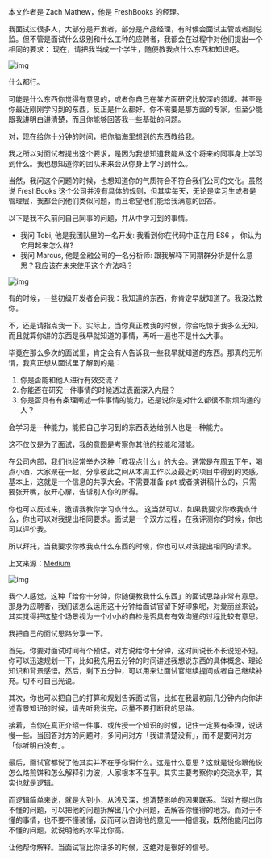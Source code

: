 本文作者是 Zach Mathew，他是 FreshBooks 的经理。

我面试过很多人，大部分是开发者，部分是产品经理，有时候会面试主管或者副总监。但不管是面试什么级别和什么工种的应聘者，我都会在过程中对他们提出一个相同的要求： 现在，请把我当成一个学生，随便教我点什么东西和知识吧。

![img](http://static.codeceo.com/images/2016/03/f48e1a69643f19b48cfcac3a922523e2.jpg)

什么都行。

可能是什么东西你觉得有意思的，或者你自己在某方面研究比较深的领域。甚至是你最近刚刚学习到的东西，反正是什么都好。你不需要是那方面的专家，但至少能跟我讲明白讲清楚，而且你能够回答我一些基础的问题。

对，现在给你十分钟的时间，把你脑海里想到的东西教给我。

我之所以对面试者提出这个要求，是因为我想知道我能从这个将来的同事身上学习到什么。我也想知道你的团队未来会从你身上学习到什么。

当然，我问这个问题的时候，也想知道你的气质符合不符合我们公司的文化。虽然说 FreshBooks 这个公司并没有具体的规则，但其实每天，无论是实习生或者是管理层，我都会问他们类似问题，而且希望他们能给我满意的回答。

以下是我不久前问自己同事的问题，并从中学习到的事情。

- 我问 Tobi, 他是我团队里的一名开发: 我看到你在代码中正在用 ES6 ， 你认为它用起来怎么样?
- 我问 Marcus, 他是金融公司的一名分析师: 跟我解释下同期群分析是什么意思？我应该在未来使用这个方法吗？

![img](http://static.codeceo.com/images/2016/03/9c4ad2cb2fcb79c89baa8f06cfa4af33.jpg)

有的时候，一些初级开发者会问我：我知道的东西，你肯定早就知道了。我没法教你。

不，还是请指点我一下。实际上，当你真正教我的时候，你会吃惊于我多么无知。 而且就算你讲的东西是我早就知道的事情，再听一遍也不是什么大事。

毕竟在那么多次的面试里，肯定会有人告诉我一些我早就知道的东西。那真的无所谓，我真正想从面试里了解到的是：

1. 你是否能和他人进行有效交流？
2. 你能否在研究一件事情的时候透过表面深入内层？
3. 你是否具有有条理阐述一件事情的能力，还是说你是对什么都很不耐烦沟通的人？

会学习是一种能力，能把自己学习到的东西表达给别人也是一种能力。

这不仅仅是为了面试，我的意图是考察你其他的技能和潜能。

在公司内部，我们也经常举办这种「教我点什么」的大会。通常是在周五下午，喝点小酒，大家聚在一起，分享彼此之间从本周工作以及最近的项目中得到的灵感。基本上，这就是一个信息的共享大会。不需要准备 ppt 或者演讲稿什么的，只需要张开嘴，放开心扉，告诉别人你的所得。

你也可以反过来，邀请我教你学习点什么。 这当然可以，如果我要求你教我点什么，你也可以对我提出相同要求。面试是一个双方过程，在我评测你的时候，你也可以评价我。

所以拜托，当我要求你教我点什么东西的时候，你也可以对我提出相同的请求。

上文来源：[Medium](https://medium.com/@zachmathew/the-one-question-i-ask-in-every-interview-66561f69c233#.vhvgl44r3)

![img](http://static.codeceo.com/images/2016/03/aa3d8bf54f8e5af3c644313095f059db.jpg)

我个人感觉，这种「给你十分钟，你随便教我什么东西」的面试思路非常有意思。那身为应聘者，我们该怎么运用这十分钟给面试官留下好印象呢，对爱丽丝来说，其实觉得把这整个场景视为一个小小的自检是否具有有效沟通的过程比较有意思。

我把自己的面试思路分享一下。

首先，你要对面试时间有个预估。对方说给你十分钟，这时间说长不长说短不短。你可以迅速规划一下，比如我先用五分钟的时间讲述我想说东西的具体概念、理论知识和背景感悟。然后，剩下五分钟，可以用来让面试官继续提问或者自己继续补充。切不可自己光说。

其次，你也可以把自己的打算和规划告诉面试官，比如在我最初前几分钟内向你讲述背景知识的时候，请先听我说完，尽量不要打断我的思路。

接着，当你在真正介绍一件事、或传授一个知识的时候，记住一定要有条理，说话慢一些。当回答对方的问题时，多问问对方「我讲清楚没有」，而不是要问对方「你听明白没有」。

最后，面试官都说了他其实并不在乎你讲什么。这是什么意思？这就是说你跟他说怎么烙煎饼和怎么解释引力波，人家根本不在乎。其实主要考察你的交流水平，其实也就是逻辑。

而逻辑简单来说，就是大到小，从浅及深，想清楚影响的因果联系。当对方提出你不懂的问题，可以把他的问题拆解出几个小问题，去解答你懂得的地方。而对于不懂的事情，也不要不懂装懂，反而可以咨询他的意见——相信我，既然他能问出你不懂的问题，就说明他的水平比你高。

让他帮你解释。当面试官比你话多的时候，这绝对是很好的信号。